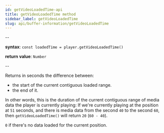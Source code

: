```yaml
---
id: getVideoLoadedTime-api
title: getVideoLoadedTime method
sidebar_label: getVideoLoadedTime
slug: api/buffer-information/getVideoLoadedTime
---
```


--

**syntax**: `const loadedTime = player.getVideoLoadedTime()`

**return value**: `Number`

--

Returns in seconds the difference between:

- the start of the current contiguous loaded range.
- the end of it.

In other words, this is the duration of the current contiguous range of media
data the player is currently playing:
If we're currently playing at the position at `51` seconds, and there is media
data from the second `40` to the second `60`, then `getVideoLoadedTime()` will
return `20` (`60 - 40`).

`0` if there's no data loaded for the current position.
